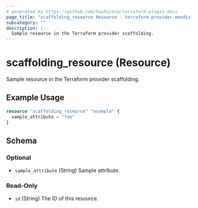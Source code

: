 ```yaml
---
# generated by https://github.com/hashicorp/terraform-plugin-docs
page_title: "scaffolding_resource Resource - terraform-provider-mendix"
subcategory: ""
description: |-
  Sample resource in the Terraform provider scaffolding.
---
```


# scaffolding_resource (Resource)

Sample resource in the Terraform provider scaffolding.

## Example Usage

```terraform
resource "scaffolding_resource" "example" {
  sample_attribute = "foo"
}
```

<!-- schema generated by tfplugindocs -->
## Schema

### Optional

- `sample_attribute` (String) Sample attribute.

### Read-Only

- `id` (String) The ID of this resource.


